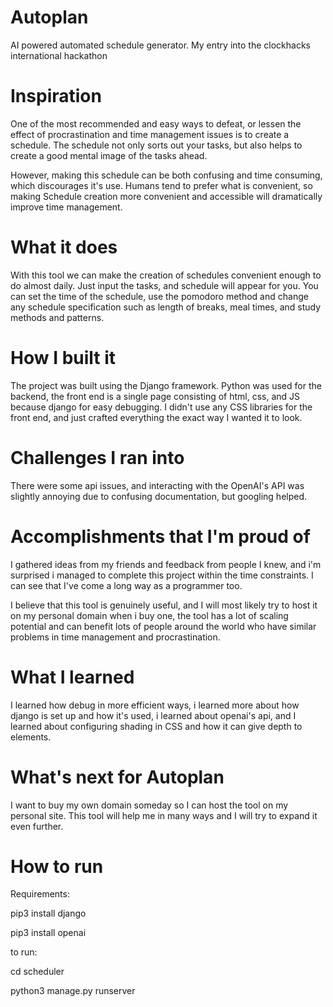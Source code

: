 # Autoplan
AI powered automated schedule generator.
My entry into the clockhacks international hackathon

# Inspiration
One of the most recommended and easy ways to defeat, or lessen the effect of procrastination and time management issues is to create a schedule. The schedule not only sorts out your tasks, but also helps to create a good mental image of the tasks ahead. 

However, making this schedule can be both confusing and time consuming, which discourages it's use. Humans tend to prefer what is convenient, so making Schedule creation more convenient and accessible will dramatically improve time management.

# What it does

With this tool we can make the creation of schedules convenient enough to do almost daily. Just input the tasks, and schedule will appear for you. You can set the time of the schedule, use the pomodoro method and change any schedule specification such as length of breaks, meal times, and study methods and patterns.

# How I built it
The project was built using the Django framework. Python was used for the backend, the front end is a single page consisting of html, css, and JS because django for easy debugging. I didn't use any CSS libraries for the front end, and just crafted everything the exact way I wanted it to look.

# Challenges I ran into
There were some api issues, and interacting with the OpenAI's API was slightly annoying due to confusing documentation, but googling helped.

# Accomplishments that I'm proud of

I gathered ideas from my friends and feedback from people I knew, and i'm surprised i managed to complete this project within the time constraints. I can see that I've come a long way as a programmer too.

I believe that this tool is genuinely useful, and I will most likely try to host it on my personal domain when i buy one, the tool has a lot of scaling potential and can benefit lots of people around the world who have similar problems in time management and procrastination.

# What I learned
I learned how debug in more efficient ways, i learned more about how django is set up and how it's used, i learned about openai's api, and I learned about configuring shading in CSS and how it can give depth to elements.

# What's next for Autoplan

I want to buy my own domain someday so I can host the tool on my personal site. This tool will help me in many ways and I will try to expand it even further.

# How to run

Requirements:

pip3 install django

pip3 install openai

to run:

cd scheduler

python3 manage.py runserver

